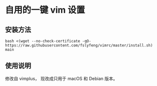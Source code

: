 # 自用的一键 vim 设置

## 安装方法

    bash <(wget --no-check-certificate -qO- https://raw.githubusercontent.com/fslyfeng/vimrc/master/install.sh) main

## 使用说明

修改自 vimplus，
现改成只用于 macOS 和 Debian 版本。
